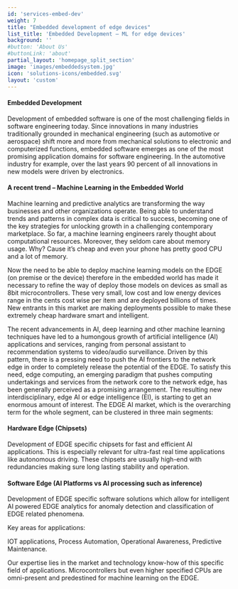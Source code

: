 ```yaml
---
id: 'services-embed-dev'
weight: 7
title: "Embedded development of edge devices"
list_title: 'Embedded Development – ML for edge devices'
background: ''
#button: 'About Us'
#buttonLink: 'about'
partial_layout: 'homepage_split_section'
image: 'images/embeddedsystem.jpg'
icon: 'solutions-icons/embedded.svg'
layout: 'custom'
---
```


#### Embedded Development 

 

Development of embedded software is one of the most challenging fields in software engineering today. Since innovations in many industries traditionally grounded in mechanical engineering (such as automotive or aerospace) shift more and more from mechanical solutions to electronic and computerized functions, embedded software emerges as one of the most promising application domains for software engineering. In the automotive industry for example, over the last years 90 percent of all innovations in new models were driven by electronics. 

 

#### A recent trend – Machine Learning in the Embedded World 

 

Machine learning and predictive analytics are transforming the way businesses and other organizations operate. Being able to understand trends and patterns in complex data is critical to success, becoming one of the key strategies for unlocking growth in a challenging contemporary marketplace. So far, a machine learning engineers rarely thought about computational resources. Moreover, they seldom care about memory usage. Why? Cause it’s cheap and even your phone has pretty good CPU and a lot of memory. 

 

Now the need to be able to deploy machine learning models on the EDGE (on premise or the device) therefore in the embedded world has made it necessary to refine the way of deploy those models on devices as small as 8bit microcontrollers. These very small, low cost and low energy devices range in the cents cost wise per item and are deployed billions of times. New entrants in this market are making deployments possible to make these extremely cheap hardware smart and intelligent. 

 

The recent advancements in AI, deep learning and other machine learning techniques have led to a humongous growth of artificial intelligence (AI) applications and services, ranging from personal assistant to recommendation systems to video/audio surveillance. Driven by this pattern, there is a pressing need to push the AI frontiers to the network edge in order to completely release the potential of the EDGE. To satisfy this need, edge computing, an emerging paradigm that pushes computing undertakings and services from the network core to the network edge, has been generally perceived as a promising arrangement. The resulting new interdisciplinary, edge AI or edge intelligence (EI), is starting to get an enormous amount of interest. The EDGE AI market, which is the overarching term for the whole segment, can be clustered in three main segments: 

 

#### Hardware Edge (Chipsets) 

 

Development of EDGE specific chipsets for fast and efficient AI applications. This is especially relevant for ultra-fast real time applications like autonomous driving. These chipsets are usually high-end with redundancies making sure long lasting stability and operation. 

 

#### Software Edge (AI Platforms vs AI processing such as inference) 

 

Development of EDGE specific software solutions which allow for intelligent AI powered EDGE analytics for anomaly detection and classification of EDGE related phenomena. 

 

Key areas for applications: 

 

IOT applications, Process Automation, Operational Awareness, Predictive Maintenance. 

 

Our expertise lies in the market and technology know-how of this specific field of applications. Microcontrollers but even higher specified CPUs are omni-present and predestined for machine learning on the EDGE.
